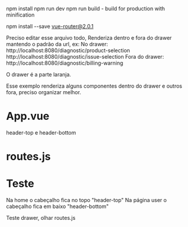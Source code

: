 npm install
npm run dev
npm run build - build for production with minification

npm install --save vue-router@2.0.1


Preciso editar esse arquivo todo,
Renderiza dentro e fora do drawer mantendo o padrão da url, ex:
No drawer:
http://localhost:8080/diagnostic/product-selection
http://localhost:8080/diagnostic/issue-selection
Fora do drawer:
http://localhost:8080/diagnostic/billing-warning

O drawer é a parte laranja.


Esse exemplo renderiza alguns componentes dentro do drawer e
outros fora, preciso organizar melhor.

# App.vue
header-top e header-bottom

# routes.js


# Teste
Na home o cabeçalho fica no topo "header-top"
Na página user o cabeçalho fica em baixo "header-bottom"



Teste drawer, olhar routes.js
